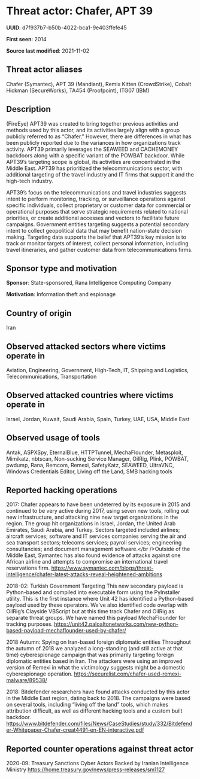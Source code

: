 # Threat actor: Chafer, APT 39

**UUID**: d7f937b7-b50b-4022-bca1-9e403ffefe45

**First seen**: 2014

**Source last modified**: 2021-11-02

## Threat actor aliases

Chafer (Symantec), APT 39 (Mandiant), Remix Kitten (CrowdStrike), Cobalt Hickman (SecureWorks), TA454 (Proofpoint), ITG07 (IBM)

## Description

(FireEye) APT39 was created to bring together previous activities and methods used by this actor, and its activities largely align with a group publicly referred to as “Chafer.” However, there are differences in what has been publicly reported due to the variances in how organizations track activity. APT39 primarily leverages the SEAWEED and CACHEMONEY backdoors along with a specific variant of the POWBAT backdoor. While APT39’s targeting scope is global, its activities are concentrated in the Middle East. APT39 has prioritized the telecommunications sector, with additional targeting of the travel industry and IT firms that support it and the high-tech industry.

APT39’s focus on the telecommunications and travel industries suggests intent to perform monitoring, tracking, or surveillance operations against specific individuals, collect proprietary or customer data for commercial or operational purposes that serve strategic requirements related to national priorities, or create additional accesses and vectors to facilitate future campaigns. Government entities targeting suggests a potential secondary intent to collect geopolitical data that may benefit nation-state decision making. Targeting data supports the belief that APT39’s key mission is to track or monitor targets of interest, collect personal information, including travel itineraries, and gather customer data from telecommunications firms.

## Sponsor type and motivation

**Sponsor**: State-sponsored, Rana Intelligence Computing Company

**Motivation**: Information theft and espionage


## Country of origin

Iran

## Observed attacked sectors where victims operate in

Aviation, Engineering, Government, High-Tech, IT, Shipping and Logistics, Telecommunications, Transportation

## Observed attacked countries where victims operate in

Israel, Jordan, Kuwait, Saudi Arabia, Spain, Turkey, UAE, USA, Middle East

## Observed usage of tools

Antak, ASPXSpy, EternalBlue, HTTPTunnel, MechaFlounder, Metasploit, Mimikatz, nbtscan, Non-sucking Service Manager, OilRig, Plink, POWBAT, pwdump, Rana, Remcom, Remexi, SafetyKatz, SEAWEED, UltraVNC, Windows Credentials Editor, Living off the Land, SMB hacking tools

## Reported hacking operations

2017: Chafer appears to have been undeterred by its exposure in 2015 and continued to be very active during 2017, using seven new tools, rolling out new infrastructure, and attacking nine new target organizations in the region. The group hit organizations in Israel, Jordan, the United Arab Emirates, Saudi Arabia, and Turkey.
Sectors targeted included airlines; aircraft services; software and IT services companies serving the air and sea transport sectors; telecoms services; payroll services; engineering consultancies; and document management software.</br />Outside of the Middle East, Symantec has also found evidence of attacks against one African airline and attempts to compromise an international travel reservations firm.
https://www.symantec.com/blogs/threat-intelligence/chafer-latest-attacks-reveal-heightened-ambitions

2018-02: Turkish Government Targeting
This new secondary payload is Python-based and compiled into executable form using the PyInstaller utility. This is the first instance where Unit 42 has identified a Python-based payload used by these operators. We’ve also identified code overlap with OilRig’s Clayside VBScript but at this time track Chafer and OilRig as separate threat groups. We have named this payload MechaFlounder for tracking purposes.
https://unit42.paloaltonetworks.com/new-python-based-payload-mechaflounder-used-by-chafer/

2018 Autumn: Spying on Iran-based foreign diplomatic entities
Throughout the autumn of 2018 we analyzed a long-standing (and still active at that time) cyberespionage campaign that was primarily targeting foreign diplomatic entities based in Iran. The attackers were using an improved version of Remexi in what the victimology suggests might be a domestic cyberespionage operation.
https://securelist.com/chafer-used-remexi-malware/89538/

2018: Bitdefender researchers have found attacks conducted by this actor in the Middle East region, dating back to 2018. The campaigns were based on several tools, including “living off the land” tools, which makes attribution difficult, as well as different hacking tools and a custom built backdoor.
https://www.bitdefender.com/files/News/CaseStudies/study/332/Bitdefender-Whitepaper-Chafer-creat4491-en-EN-interactive.pdf

## Reported counter operations against threat actor

2020-09: Treasury Sanctions Cyber Actors Backed by Iranian Intelligence Ministry
https://home.treasury.gov/news/press-releases/sm1127



